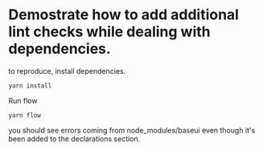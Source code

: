# Demostrate how to add additional lint checks while dealing with dependencies.


to reproduce, install dependencies.

````
yarn install
````

Run flow

````
yarn flow
````


you should see errors coming from node_modules/baseui even though it's been added to the declarations section.
